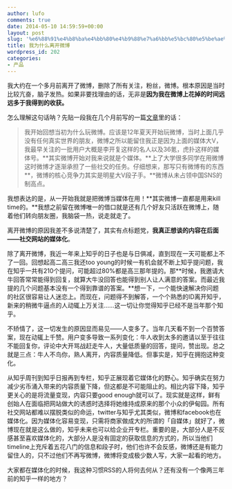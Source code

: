 ```yaml
---
author: lufo
comments: true
date: 2014-05-10 14:59:59+00:00
layout: post
slug: '%e6%88%91%e4%b8%ba%e4%bb%80%e4%b9%88%e7%a6%bb%e5%bc%80%e5%be%ae%e5%8d%9a'
title: 我为什么离开微博
wordpress_id: 202
categories:
- 产品
---
```


我大约在一个多月前离开了微博，删除了所有关注，粉丝，微博。根本原因是当时比较亢奋，脑子发热。如果非要找理由的话，无非是**因为我在微博上花掉的时间远远多于我得到的收获。**

怎么理解这句话呐？先贴一段我在几个月前写的一篇[文章](http://lufo816.duapp.com/?p=136)里的话：


<blockquote>我开始回想当初为什么玩微博。应该是12年夏天开始玩微博，当时上面几乎没有任何真实世界的朋友，微博之所以能留住我正是因为上面的媒体大V，我最早关注的一批用户大概是李开复这样的名人以及36氪，虎扑这样的媒体号。**其实微博开始对我来说就是个媒体。**上了大学很多同学在用微博这时微博才逐渐承担了一些社交的任务。仔细想来，那写只有微博有的东西**，微博的核心竞争力其实是明星大V段子手。**微博从未占领中国SNS的制高点。</blockquote>


我想表达的是，从一开始我就是把微博当媒体在用！**其实微博一直都是用来kill time的。**我想之前留在微博唯一的借口就是还有几个好友只活跃在微博上，随着他们转向朋友圈，我脑袋一热，说走就走了。

离开微博的原因我差不多说清楚了，其实有点标题党，**我真正想谈的内容在后面——社交网站的媒体化**。

除了离开微博，我近一年来上知乎的日子也是与日俱减，直到现在一天可能都上不了一回。回想起高二高三我还too young的时候一有机会就不断上知乎提问题，我在知乎一共有210个提问，可能超过80%都是高三那年提的。那**时候，我邀请大牛回答常常能得到回复，就算大牛没回答也能得到别人让人满意的答案。而最近我提的几个问题基本没有一个得到靠谱的答案。**想一下，一个能快速解决你问题的社区很容易让人迷恋上。而现在，问题得不到解答，一个个熟悉的ID离开知乎，新来的稍微牛逼点的人动辄上万关注……这一切让你觉得知乎已经不是当年那个知乎。

不矫情了，这一切发生的原因显而易见——人变多了。当年几天看不到一个百赞答案，现在动辄上千赞。用户变多导致一系列变化：牛人收到太多的邀请以至于往往不能回复你，评论中大开骂战赶走牛人，大量低质量的回答，提问，赞出现。总之就是三点：牛人不鸟你，熟人离开，内容质量降低。但事实是，知乎在拥抱这种变化。

从知乎周刊到知乎日报再到专栏，知乎正展现着它媒体化的野心。知乎确实在努力减少劣币涌入带来的内容质量下降，但这都是不可能阻止的。相比内容下降，知乎更关心的是将流量变现，内容只要good enough就可以了。现实就是这样，鲜有创始人在面临把网站做大的诱惑时选择将她维持成原来的那个小众的伊甸园。所有社交网站都难以摆脱类似的命运，twitter与知乎尤其类似，微博和facebook也在媒体化。因为媒体化容易变现，只需将商家做成大的所谓的「自媒体」就好了，微博现在就是这么做的，知乎未来也可以给企业开专栏。重要的是，大部分人是不反感甚至喜欢媒体化的，大部分人是没有固定的获取信息的方式的，所以当他们timeline上充斥着五花八门的信息和段子时，他们也许不会反感，微博还是有能力留住人的，只不过他们不再写微博，微博将变成极少数人写，大家一起看的地方。

大家都在媒体化的时候，我这种习惯RSS的人将何去何从？还有没有一个像两三年前的知乎一样的地方？
